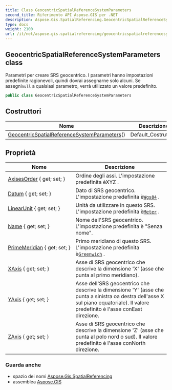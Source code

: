 ```yaml
---
title: Class GeocentricSpatialReferenceSystemParameters
second_title: Riferimento API Aspose.GIS per .NET
description: Aspose.Gis.SpatialReferencing.GeocentricSpatialReferenceSystemParameters classe. Parametri per creare SRS geocentrico. I parametri hanno impostazioni predefinite ragionevoli quindi dovrai assegnarne solo alcuni. Se assegninull a qualsiasi parametro verrà utilizzato un valore predefinito.
type: docs
weight: 2100
url: /it/net/aspose.gis.spatialreferencing/geocentricspatialreferencesystemparameters/
---
```

## GeocentricSpatialReferenceSystemParameters class

Parametri per creare SRS geocentrico. I parametri hanno impostazioni predefinite ragionevoli, quindi dovrai assegnarne solo alcuni. Se assegni`null` a qualsiasi parametro, verrà utilizzato un valore predefinito.

```csharp
public class GeocentricSpatialReferenceSystemParameters
```

## Costruttori

| Nome | Descrizione |
| --- | --- |
| [GeocentricSpatialReferenceSystemParameters](geocentricspatialreferencesystemparameters/)() | Default_Costruttore |

## Proprietà

| Nome | Descrizione |
| --- | --- |
| [AxisesOrder](../../aspose.gis.spatialreferencing/geocentricspatialreferencesystemparameters/axisesorder/) { get; set; } | Ordine degli assi. L'impostazione predefinita èXYZ . |
| [Datum](../../aspose.gis.spatialreferencing/geocentricspatialreferencesystemparameters/datum/) { get; set; } | Dato di SRS geocentrico. L'impostazione predefinita è[`Wgs84`](../geographicdatum/wgs84/) . |
| [LinearUnit](../../aspose.gis.spatialreferencing/geocentricspatialreferencesystemparameters/linearunit/) { get; set; } | Unità da utilizzare in questo SRS. L'impostazione predefinita è[`Meter`](../unit/meter/) . |
| [Name](../../aspose.gis.spatialreferencing/geocentricspatialreferencesystemparameters/name/) { get; set; } | Nome dell'SRS geocentrico. L'impostazione predefinita è "Senza nome". |
| [PrimeMeridian](../../aspose.gis.spatialreferencing/geocentricspatialreferencesystemparameters/primemeridian/) { get; set; } | Primo meridiano di questo SRS. L'impostazione predefinita è[`Greenwich`](../primemeridian/greenwich/) . |
| [XAxis](../../aspose.gis.spatialreferencing/geocentricspatialreferencesystemparameters/xaxis/) { get; set; } | Asse di SRS geocentrico che descrive la dimensione 'X' (asse che punta al primo meridiano). |
| [YAxis](../../aspose.gis.spatialreferencing/geocentricspatialreferencesystemparameters/yaxis/) { get; set; } | Asse dell'SRS geocentrico che descrive la dimensione 'Y' (asse che punta a sinistra oa destra dell'asse X sul piano equatoriale). Il valore predefinito è l'asse conEast direzione. |
| [ZAxis](../../aspose.gis.spatialreferencing/geocentricspatialreferencesystemparameters/zaxis/) { get; set; } | Asse di SRS geocentrico che descrive la dimensione 'Z' (asse che punta al polo nord o sud). Il valore predefinito è l'asse conNorth direzione. |

### Guarda anche

* spazio dei nomi [Aspose.Gis.SpatialReferencing](../../aspose.gis.spatialreferencing/)
* assemblea [Aspose.GIS](../../)


